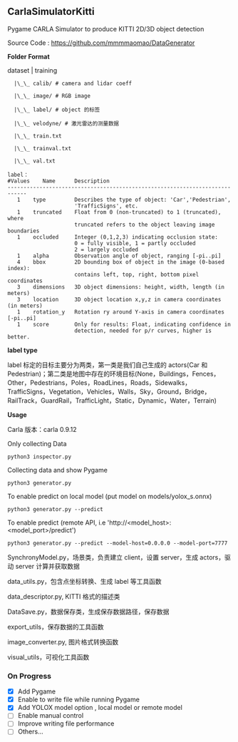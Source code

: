 ## CarlaSimulatorKitti

Pygame CARLA Simulator to produce KITTI 2D/3D object detection

Source Code : https://github.com/mmmmaomao/DataGenerator

**Folder Format**

dataset |
training

      |\_\_ calib/ # camera and lidar coeff

      |\_\_ image/ # RGB image

      |\_\_ label/ # object 的标签

      |\_\_ velodyne/ # 激光雷达的测量数据

      |\_\_ train.txt

      |\_\_ trainval.txt

      |\_\_ val.txt

```
label：
#Values    Name      Description
----------------------------------------------------------------------------
   1    type         Describes the type of object: 'Car','Pedestrian',
   					 'TrafficSigns', etc.
   1    truncated    Float from 0 (non-truncated) to 1 (truncated), where
                     truncated refers to the object leaving image boundaries
   1    occluded     Integer (0,1,2,3) indicating occlusion state:
                     0 = fully visible, 1 = partly occluded
                     2 = largely occluded
   1    alpha        Observation angle of object, ranging [-pi..pi]
   4    bbox         2D bounding box of object in the image (0-based index):
                     contains left, top, right, bottom pixel coordinates
   3    dimensions   3D object dimensions: height, width, length (in meters)
   3    location     3D object location x,y,z in camera coordinates (in meters)
   1    rotation_y   Rotation ry around Y-axis in camera coordinates [-pi..pi]
   1    score        Only for results: Float, indicating confidence in
                     detection, needed for p/r curves, higher is better.
```

**label type**

label 标定的目标主要分为两类，第一类是我们自己生成的 actors(Car 和 Pedestrian)；第二类是地图中存在的环境目标(None，Buildings，Fences，Other，Pedestrians，Poles，RoadLines，Roads，Sidewalks，TrafficSigns，Vegetation，Vehicles，Walls，Sky，Ground，Bridge，RailTrack，GuardRail，TrafficLight，Static，Dynamic，Water，Terrain)

**Usage**

Carla 版本：carla 0.9.12

Only collecting Data

```
python3 inspector.py
```

Collecting data and show Pygame

```
python3 generator.py
```

To enable predict on local model (put model on models/yolox_s.onnx)

```
python3 generator.py --predict
```

To enable predict (remote API, i.e 'http://<model_host>:<model_port>/predict')

```
python3 generator.py --predict --model-host=0.0.0.0 --model-port=7777
```

SynchronyModel.py，场景类，负责建立 client，设置 server，生成 actors，驱动 server 计算并获取数据

data_utils.py，包含点坐标转换、生成 label 等工具函数

data_descriptor.py, KITTI 格式的描述类

DataSave.py，数据保存类，生成保存数据路径，保存数据

export_utils，保存数据的工具函数

image_converter.py, 图片格式转换函数

visual_utils，可视化工具函数

### On Progress

- [x] Add Pygame
- [x] Enable to write file while running Pygame
- [x] Add YOLOX model option , local model or remote model
- [ ] Enable manual control
- [ ] Improve writing file performance
- [ ] Others...

